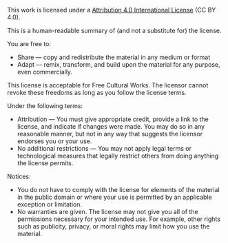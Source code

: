 This work is licensed under a <a rel="license" href="http://creativecommons.org/licenses/by/4.0/">Attribution 4.0 International License</a> (CC BY 4.0).

This is a human-readable summary of (and not a substitute for) the license. 

You are free to:
* Share — copy and redistribute the material in any medium or format
* Adapt — remix, transform, and build upon the material for any purpose, even commercially.

This license is acceptable for Free Cultural Works.
The licensor cannot revoke these freedoms as long as you follow the license terms.

Under the following terms:
* Attribution — You must give appropriate credit, provide a link to the license, and indicate if changes were made. You may do so in any reasonable manner, but not in any way that suggests the licensor endorses you or your use.
* No additional restrictions — You may not apply legal terms or technological measures that legally restrict others from doing anything the license permits.

Notices:
* You do not have to comply with the license for elements of the material in the public domain or where your use is permitted by an applicable exception or limitation.
* No warranties are given. The license may not give you all of the permissions necessary for your intended use. For example, other rights such as publicity, privacy, or moral rights may limit how you use the material.
